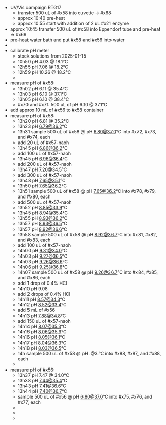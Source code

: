 - UV/Vis campaign RTG17
	- transfer 500 uL of #x58 into cuvette -> #x68
	- approx 10:40 pre-heat
	- approx 10:55 start with addition of 2 uL #x21 enzyme
- approx 10:45 transfer 500 uL of #x58 into Eppendorf tube and pre-heat => #x69
- pre-heat water bath and put #x58 and #x56 into water
-
- calibrate pH meter
	- stock solutions from 2025-01-15
	- 10h50 pH 4.03 @ 18.1°C
	- 12h55 pH 7.06 @ 18.2°C
	- 12h59 pH 10.26 @ 18.2°C
	-
- measure pH of #x58:
	- 13h02 pH 6.11 @ 35.4°C
	- 13h03 pH 6.10 @ 37.1°C
	- 13h05 pH 6.10 @ 38.4°C
	- #x70 and #x71: 500 uL of pH 6.10 @ 37.1°C
- add approx 10 mL of #x56 to #x58 container
- measure pH of #x58:
	- 13h20 pH 6.81 @ 35.2°C
	- 13h23 pH 6.79@36.2°C
	- 13h31 sample 500 uL of #x58 @ pH 6.80@37.0°C into #x72, #x73, and #x74, each
	- add 20 uL of #x57-naoh
	- 13h45 pH 6.86@36.2°C
	- add 100 uL of #x57-naoh
	- 13h45 pH 6.96@36.4°C
	- add 200 uL of #x57-naoh
	- 13h47 pH 7.20@34.5°C
	- add 300 uL of #x57-naoh
	- 13h48 pH 7.65@35.1°C
	- 13h50 pH 7.65@36.2°C
	- 13h51 sample 500 uL of #x58 @ pH 7.65@36.2°C into #x78, #x79, and #x80, each
	- add 500 uL of #x57-naoh
	- 13h52 pH 8.85@33.9°C
	- 13h45 pH 8.94@35.4°C
	- 13h55 pH 8.93@36.2°C
	- 13h57 pH 8.93@36.5°C
	- 13h57 pH 8.92@36.6°C
	- 13h58 sample 500 uL of #x58 @ pH 8.92@36.7°C into #x81, #x82, and #x83, each
	- add 100 uL of #x57-naoh
	- 14h00 pH 9.31@34.0°C
	- 14h03 pH 9.27@36.5°C
	- 14h03 pH 9.26@36.6°C
	- 14h06 pH 9.25@36.8°C
	- 14h07 sample 500 uL of #x58 @ pH 9.26@36.7°C into #x84, #x85, and #x86, each
	- add 1 drop of 0.4% HCl
	- 14h10 pH 9.08
	- add 2 drops of 0.4% HCl
	- 14h11 pH 8.57@34.3°C
	- 14h12 pH 8.52@33.4°C
	- add 5 mL of #x56
	- 14h13 pH 7.88@34.8°C
	- add 150 uL of #x57-naoh
	- 14h14 pH 8.07@35.3°C
	- 14h16 pH 8.06@35.9°C
	- 14h16 pH 8.05@36.1°C
	- 14h17 pH 8.04@36.3°C
	- 14h18 pH 8.03@36.5°C
	- 14h sample 500 uL of #x58 @ pH .@3.°C into #x88, #x87, and #x88, each
	-
- measure pH of #x56:
	- 13h37 pH 7.47 @ 34.0°C
	- 13h38 pH 7.44@35.4°C
	- 13h43 pH 7.41@36.6°C
	- 13h44 pH 7.40@36.7°C
	- sample 500 uL of #x56 @ pH 6.80@37.0°C into #x75, #x76, and #x77, each
	-
	-
	-